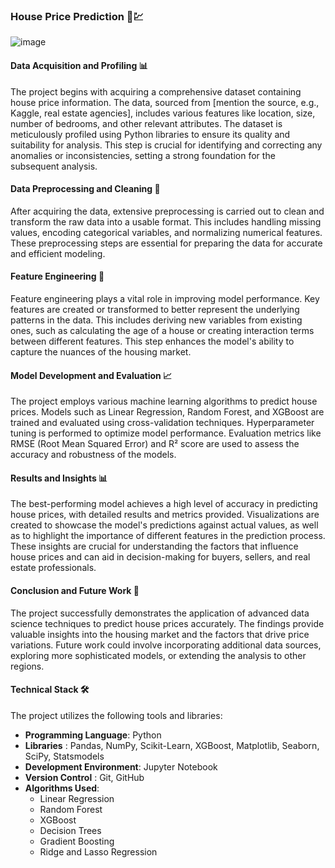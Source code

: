 
### House Price Prediction 🏡💹
![image](https://github.com/user-attachments/assets/99903c9c-8199-43f6-a99a-cb5c1a1170f0)


#### Data Acquisition and Profiling 📊
The project begins with acquiring a comprehensive dataset containing house price information. The data, sourced from [mention the source, e.g., Kaggle, real estate agencies], includes various features like location, size, number of bedrooms, and other relevant attributes. The dataset is meticulously profiled using Python libraries to ensure its quality and suitability for analysis. This step is crucial for identifying and correcting any anomalies or inconsistencies, setting a strong foundation for the subsequent analysis.

#### Data Preprocessing and Cleaning 🧹
After acquiring the data, extensive preprocessing is carried out to clean and transform the raw data into a usable format. This includes handling missing values, encoding categorical variables, and normalizing numerical features. These preprocessing steps are essential for preparing the data for accurate and efficient modeling.

#### Feature Engineering 🔧
Feature engineering plays a vital role in improving model performance. Key features are created or transformed to better represent the underlying patterns in the data. This includes deriving new variables from existing ones, such as calculating the age of a house or creating interaction terms between different features. This step enhances the model's ability to capture the nuances of the housing market.

#### Model Development and Evaluation 📈
The project employs various machine learning algorithms to predict house prices. Models such as Linear Regression, Random Forest, and XGBoost are trained and evaluated using cross-validation techniques. Hyperparameter tuning is performed to optimize model performance. Evaluation metrics like RMSE (Root Mean Squared Error) and R² score are used to assess the accuracy and robustness of the models.

#### Results and Insights 📊
The best-performing model achieves a high level of accuracy in predicting house prices, with detailed results and metrics provided. Visualizations are created to showcase the model's predictions against actual values, as well as to highlight the importance of different features in the prediction process. These insights are crucial for understanding the factors that influence house prices and can aid in decision-making for buyers, sellers, and real estate professionals.

#### Conclusion and Future Work 🚀
The project successfully demonstrates the application of advanced data science techniques to predict house prices accurately. The findings provide valuable insights into the housing market and the factors that drive price variations. Future work could involve incorporating additional data sources, exploring more sophisticated models, or extending the analysis to other regions.

#### Technical Stack 🛠️
The project utilizes the following tools and libraries:

- **Programming Language**: Python
- **Libraries**              : Pandas, NumPy, Scikit-Learn, XGBoost, Matplotlib, Seaborn, SciPy, Statsmodels
- **Development Environment**: Jupyter Notebook
- **Version Control**        : Git, GitHub
- **Algorithms Used**:
  - Linear Regression
  - Random Forest
  - XGBoost
  - Decision Trees
  - Gradient Boosting
  - Ridge and Lasso Regression

